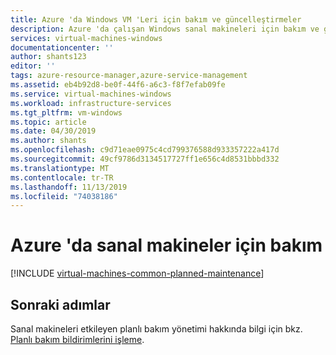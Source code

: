 ```yaml
---
title: Azure 'da Windows VM 'Leri için bakım ve güncelleştirmeler
description: Azure 'da çalışan Windows sanal makineleri için bakım ve güncelleştirmelere genel bakış.
services: virtual-machines-windows
documentationcenter: ''
author: shants123
editor: ''
tags: azure-resource-manager,azure-service-management
ms.assetid: eb4b92d8-be0f-44f6-a6c3-f8f7efab09fe
ms.service: virtual-machines-windows
ms.workload: infrastructure-services
ms.tgt_pltfrm: vm-windows
ms.topic: article
ms.date: 04/30/2019
ms.author: shants
ms.openlocfilehash: c9d71eae0975c4cd799376588d933357222a417d
ms.sourcegitcommit: 49cf9786d3134517727ff1e656c4d8531bbbd332
ms.translationtype: MT
ms.contentlocale: tr-TR
ms.lasthandoff: 11/13/2019
ms.locfileid: "74038186"
---
```

# <a name="maintenance-for-virtual-machines-in-azure"></a>Azure 'da sanal makineler için bakım

[!INCLUDE [virtual-machines-common-planned-maintenance](../../../includes/virtual-machines-common-planned-maintenance.md)]

## <a name="next-steps"></a>Sonraki adımlar 

Sanal makineleri etkileyen planlı bakım yönetimi hakkında bilgi için bkz. [Planlı bakım bildirimlerini işleme](maintenance-notifications.md).